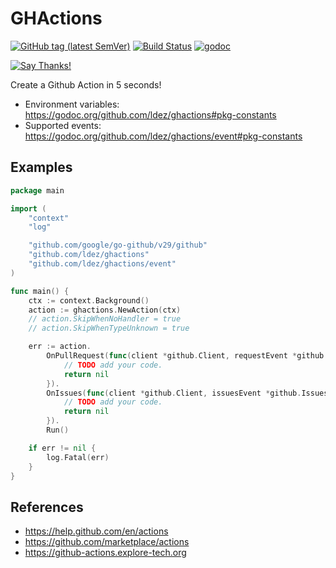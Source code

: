 # GHActions

[![GitHub tag (latest SemVer)](https://img.shields.io/github/tag/ldez/ghactions.svg?label=release)](https://github.com/ldez/ghactions/releases)
[![Build Status](https://travis-ci.com/ldez/ghactions.svg?branch=master)](https://travis-ci.com/ldez/ghactions)
[![godoc](https://godoc.org/github.com/ldez/ghactions?status.svg)](https://godoc.org/github.com/ldez/ghactions)

[![Say Thanks!](https://img.shields.io/badge/Say%20Thanks-!-1EAEDB.svg)](https://saythanks.io/to/ldez)

Create a Github Action in 5 seconds!

- Environment variables: https://godoc.org/github.com/ldez/ghactions#pkg-constants
- Supported events: https://godoc.org/github.com/ldez/ghactions/event#pkg-constants

## Examples

```go
package main

import (
	"context"
	"log"

	"github.com/google/go-github/v29/github"
	"github.com/ldez/ghactions"
	"github.com/ldez/ghactions/event"
)

func main() {
	ctx := context.Background()
	action := ghactions.NewAction(ctx)
	// action.SkipWhenNoHandler = true
	// action.SkipWhenTypeUnknown = true

	err := action.
		OnPullRequest(func(client *github.Client, requestEvent *github.PullRequestEvent) error {
			// TODO add your code.
			return nil
		}).
		OnIssues(func(client *github.Client, issuesEvent *github.IssuesEvent) error {
			// TODO add your code.
			return nil
		}).
		Run()

	if err != nil {
		log.Fatal(err)
	}
}
```

## References

- https://help.github.com/en/actions
- https://github.com/marketplace/actions
- https://github-actions.explore-tech.org
